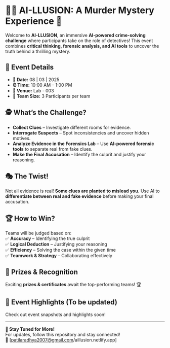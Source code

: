 # 🕵️‍♂️ AI-LLUSION: A Murder Mystery Experience 🔎  

Welcome to **AI-LLUSION**, an immersive **AI-powered crime-solving challenge** where participants take on the role of detectives! This event combines **critical thinking, forensic analysis, and AI tools** to uncover the truth behind a thrilling mystery.  

## 📌 Event Details  
- **📅 Date:** 08 | 03 | 2025  
- **⏰ Time:** 10:00 AM – 1:00 PM  
- **📍 Venue:** Lab - 003  
- **👥 Team Size:** 3 Participants per team  

## 🕵️ What’s the Challenge?  
- **Collect Clues** – Investigate different rooms for evidence.  
- **Interrogate Suspects** – Spot inconsistencies and uncover hidden motives.  
- **Analyze Evidence in the Forensics Lab** – Use **AI-powered forensic tools** to separate real from fake clues.  
- **Make the Final Accusation** – Identify the culprit and justify your reasoning.  

## 🎭 The Twist!  
Not all evidence is real! **Some clues are planted to mislead you.** Use AI to **differentiate between real and fake evidence** before making your final accusation.  

## 🏆 How to Win?  
Teams will be judged based on:  
✅ **Accuracy** – Identifying the true culprit  
✅ **Logical Deduction** – Justifying your reasoning  
✅ **Efficiency** – Solving the case within the given time  
✅ **Teamwork & Strategy** – Collaborating effectively  

## 🎉 Prizes & Recognition  
Exciting **prizes & certificates** await the top-performing teams! 🏆  

## 📸 Event Highlights (To be updated)  
Check out event snapshots and highlights soon!  

---

**🚀 Stay Tuned for More!**  
For updates, follow this repository and stay connected!  
🔗 [patilaradhya2007@gmail.com/aillusion.netlify.app]  

